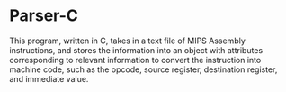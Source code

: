 # Parser-C

This program, written in C, takes in a text file of MIPS Assembly instructions, and stores the information into an object with attributes corresponding to relevant information to convert the instruction into machine code, such as the opcode, source register, destination register, and immediate value.
